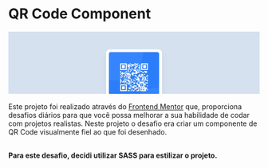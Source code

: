 # QR Code Component

![Design preview for the QR code component coding challenge](./img/cover.jpg)

Este projeto foi realizado através do [Frontend Mentor](https://www.frontendmentor.io) que, proporciona desafios diários para que você possa melhorar a sua habilidade de codar com projetos realistas. Neste projeto o desafio era criar um componente de QR Code visualmente fiel ao que foi desenhado.

## 

**Para este desafio, decidi utilizar SASS para estilizar o projeto.**